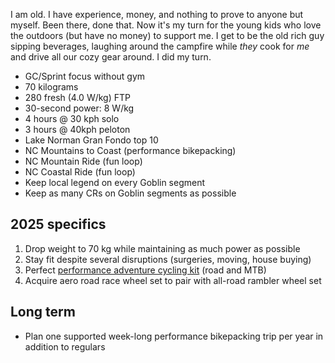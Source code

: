 I am old. I have experience, money, and nothing to prove to anyone but myself. Been there, done that. Now it's my turn for the young kids who love the outdoors (but have no money) to support me. I get to be the old rich guy sipping beverages, laughing around the campfire while *they* cook for *me* and drive all our cozy gear around. I did my turn.

- GC/Sprint focus without gym
- 70 kilograms
- 280 fresh (4.0 W/kg) FTP
- 30-second power: 8 W/kg
- 4 hours @ 30 kph solo
- 3 hours @ 40kph peloton
- Lake Norman Gran Fondo top 10
- NC Mountains to Coast (performance bikepacking)
- NC Mountain Ride (fun loop)
- NC Coastal Ride (fun loop)
- Keep local legend on every Goblin segment
- Keep as many CRs on Goblin segments as possible
## 2025 specifics

1. Drop weight to 70 kg while maintaining as much power as possible
2. Stay fit despite several disruptions (surgeries, moving, house buying)
3. Perfect [performance adventure cycling kit](Performance%20adventure%20cycling%20kit.md) (road and MTB)
4. Acquire aero road race wheel set to pair with all-road rambler wheel set
## Long term

- Plan one supported week-long performance bikepacking trip per year in addition to regulars
